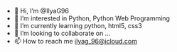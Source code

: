 - 👋 Hi, I’m @IlyaG96
- 👀 I’m interested in Python, Python Web Programming
- 🌱 I’m currently learning python, html5, css3
- 💞️ I’m looking to collaborate on ...
- 📫 How to reach me ilyag_96@icloud.com

<!---
IlyaG96/IlyaG96 is a ✨ special ✨ repository because its `README.md` (this file) appears on your GitHub profile.
You can click the Preview link to take a look at your changes.
--->

